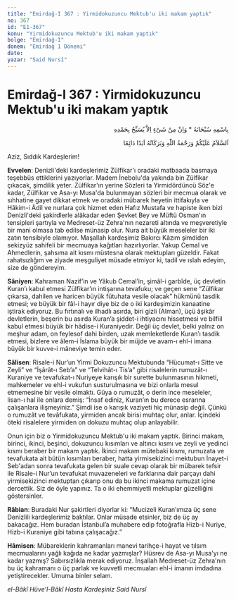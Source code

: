 ```yaml
---
title: "Emirdağ-I 367 : Yirmidokuzuncu Mektub'u iki makam yaptık"
no: 367
id: "E1-367"
konu: "Yirmidokuzuncu Mektub'u iki makam yaptık"
bolge: "Emirdağ-I"
donem: "Emirdağ 1 Dönemi"
date: 
yazar: "Said Nursî"
---
```


# Emirdağ-I 367 : Yirmidokuzuncu Mektub'u iki makam yaptık

<p class="arabic" dir="rtl" title="Meal: “Subhân Allah’ın adıyla” * “Hiçbir şey yoktur ki O'nu hamd ile tesbih etmesin” [İsrâ 17:44]">بِاسْمِهِ سُبْحَانَهُ * وَاِنْ مِنْ شَىْءٍ اِلاَّ يُسَبِّحُ بِحَمْدِهِ</p>

<p class="arabic" dir="rtl" title="Meal: “Allah’ın selâmı, rahmeti ve bereketleri, ebedî ve dâimî olarak üzerinize olsun.”">اَلسَّلاَمُ عَلَيْكُمْ وَرَحْمَةُ اللّٰهِ وَبَرَكَاتُهُ اَبَدًا دَائِمًا</p>

Aziz, Sıddık Kardeşlerim!

**Evvelen**: Denizli'deki kardeşlerimiz Zülfikar'ı oradaki matbaada basmaya teşebbüs ettiklerini yazıyorlar. Madem İnebolu'da yakında bin Zülfikar çıkacak, şimdilik yeter. Zülfikar'ın yerine Sözleri ta Yirmidördüncü Söz'e kadar, Zülfikar ve Asa-yı Musa'da bulunmayan sözleri bir mecmua olarak ve sıhhatine gayet dikkat etmek ve oradaki mübarek heyetin ittifakıyla ve Hâkim-i Âdil ve nurlara çok hizmet eden Hafız Mustafa ve hapiste iken bizi Denizli'deki şakirdlerle alâkadar eden Şevket Bey ve Müftü Osman'ın tensipleri şartıyla ve Medreset-üz Zehra'nın nezareti altında ve meşveretiyle bir mani olmasa tab edilse münasip olur. Nura ait büyük meseleler bir iki zatın tensibiyle olamıyor. Maşallah kardeşimiz Bakırcı Kâzım şimdiden sekizyüz sahifeli bir mecmuaya kağıtları hazırlıyorlar. Yakup Cemal ve Ahmedlerin, şahsıma ait kısmı müstesna olarak mektupları güzeldir. Fakat rahatsızlığım ve ziyade meşguliyet müsade etmiyor ki, tadil ve ıslah edeyim, size de göndereyim.

**Sâniyen**: Kahraman Nazif’in ve Yâkub Cemal’in, şimâl-i garbîde, üç devletin Kuran’ı kabul etmesi Zülfikar’ın intişarına tevafuku; ve geçen sene “Zülfikar çıkarsa, dahilen ve haricen büyük fütuhata vesile olacak” hükmünü tasdik etmesi; ve büyük bir fâl-i hayır diye biz de o iki kardeşimizin kanaatine iştirak ediyoruz. Bu fırtınalı ve ilhadlı asırda, biri gizli (Alman), üçü âşikâr devletlerin, beşerin bu asırda Kuran’a şiddet-i ihtiyacını hissetmesi ve bilfiil kabul etmesi büyük bir hâdise-i Kuraniyedir. Değil üç devlet, belki yalnız on meşhur adam, on feylesof dahi birden, uzak memleketlerde Kuran’ı tasdik etmesi, bizlere ve âlem-i İslama büyük bir müjde ve avam-ı ehl-i imana büyük bir kuvve-i mâneviye temin eder.

**Sâlisen**: Risale-i Nur’un Yirmi Dokuzuncu Mektubunda “Hücumat-ı Sitte ve Zeyli” ve “İşârât-ı Seb’a” ve “Telvihât-ı Tis’a” gibi risalelerin rumuzât-ı Kuraniye ve tevafukat-ı Nuriyeye karışık bir surette bulunmasının hikmeti, mahkemeler ve ehl-i vukufun susturulmasına ve bizi onlarla mesul etmemesine bir vesile olmaktı. Güya o rumuzât, o derin ince meseleler, lisan-ı hal ile onlara demiş: “İnsaf ediniz, Kuran’ın bu derece esrarına çalışanlara ilişmeyiniz.” Şimdi ise o karışık vaziyeti hiç münasip değil. Çünkü o rumuzât ve tevâfukata, yirmiden ancak birisi muhtaç olur, anlar. İçindeki öteki risalelere yirmiden on dokuzu muhtaç olup anlayabilir.

Onun için biz o Yirmidokuzuncu Mektub'u iki makam yaptık. Birinci makam, birinci, ikinci, beşinci, dokuzuncu kısımları ve altıncı kısmı ve zeyli ve yedinci kısmı beraber bir makam yaptık. İkinci makam mütebaki kısmı, rumuzata ve tevafukata ait bütün kısımları beraber, hatta yirmisekizinci mektubun İnayet-i Seb'adan sonra tevafukata gelen bir suale cevap olarak bir mübarek tefsir ile Risale-i Nur’un tevafukat muvazeneleri ve farklarına dair parçayı dahi yirmisekizinci mektuptan çıkarıp onu da bu ikinci makama rumuzat içine dercettik. Siz de öyle yapınız. Ta o iki ehemmiyetli mektuplar güzelliğini göstersinler.

**Râbian**: Buradaki Nur şakirtleri diyorlar ki: “Mucizeli Kuran’ımıza üç sene Denizlili kardeşlerimiz baktılar. Onlar müsade etsinler, biz de üç ay bakacağız. Hem buradan İstanbul’a muhabere edip fotoğrafla Hizb-i Nuriye, Hizb-i Kuraniye gibi tabına çalışacağız.”

**Hâmisen**: Mübareklerin kahramanları manevi tarihçe-i hayat ve tılsım mecmualarını yağlı kağıda ne kadar yazmışlar? Hüsrev de Asa-yı Musa'yı ne kadar yazmış? Sabırsızlıkla merak ediyoruz. İnşallah Medreset-üz Zehra'nın bu üç kahramanı o üç parlak ve kuvvetli mecmuaları ehl-i imanın imdadına yetiştirecekler. Umuma binler selam.

*el-Bâkî Hüve’l-Bâkî*
*Hasta Kardeşiniz*
*Said Nursî*

